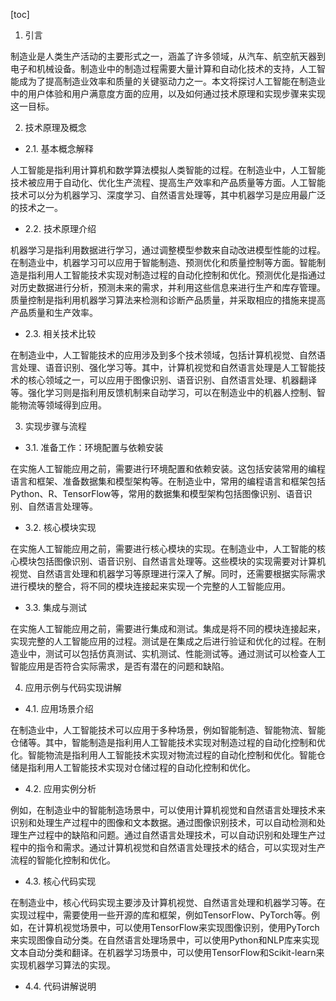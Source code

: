 
[toc]                    
                
                
1. 引言

制造业是人类生产活动的主要形式之一，涵盖了许多领域，从汽车、航空航天器到电子和机械设备。制造业中的制造过程需要大量计算和自动化技术的支持，人工智能成为了提高制造业效率和质量的关键驱动力之一。本文将探讨人工智能在制造业中的用户体验和用户满意度方面的应用，以及如何通过技术原理和实现步骤来实现这一目标。

2. 技术原理及概念

- 2.1. 基本概念解释

人工智能是指利用计算机和数学算法模拟人类智能的过程。在制造业中，人工智能技术被应用于自动化、优化生产流程、提高生产效率和产品质量等方面。人工智能技术可以分为机器学习、深度学习、自然语言处理等，其中机器学习是应用最广泛的技术之一。

- 2.2. 技术原理介绍

机器学习是指利用数据进行学习，通过调整模型参数来自动改进模型性能的过程。在制造业中，机器学习可以应用于智能制造、预测优化和质量控制等方面。智能制造是指利用人工智能技术实现对制造过程的自动化控制和优化。预测优化是指通过对历史数据进行分析，预测未来的需求，并利用这些信息来进行生产和库存管理。质量控制是指利用机器学习算法来检测和诊断产品质量，并采取相应的措施来提高产品质量和生产效率。

- 2.3. 相关技术比较

在制造业中，人工智能技术的应用涉及到多个技术领域，包括计算机视觉、自然语言处理、语音识别、强化学习等。其中，计算机视觉和自然语言处理是人工智能技术的核心领域之一，可以应用于图像识别、语音识别、自然语言处理、机器翻译等。强化学习则是指利用反馈机制来自动学习，可以在制造业中的机器人控制、智能物流等领域得到应用。

3. 实现步骤与流程

- 3.1. 准备工作：环境配置与依赖安装

在实施人工智能应用之前，需要进行环境配置和依赖安装。这包括安装常用的编程语言和框架、准备数据集和模型架构等。在制造业中，常用的编程语言和框架包括Python、R、TensorFlow等，常用的数据集和模型架构包括图像识别、语音识别、自然语言处理等。

- 3.2. 核心模块实现

在实施人工智能应用之前，需要进行核心模块的实现。在制造业中，人工智能的核心模块包括图像识别、语音识别、自然语言处理等。这些模块的实现需要对计算机视觉、自然语言处理和机器学习等原理进行深入了解。同时，还需要根据实际需求进行模块的整合，将不同的模块连接起来实现一个完整的人工智能应用。

- 3.3. 集成与测试

在实施人工智能应用之前，需要进行集成和测试。集成是将不同的模块连接起来，实现完整的人工智能应用的过程。测试是在集成之后进行验证和优化的过程。在制造业中，测试可以包括仿真测试、实机测试、性能测试等。通过测试可以检查人工智能应用是否符合实际需求，是否有潜在的问题和缺陷。

4. 应用示例与代码实现讲解

- 4.1. 应用场景介绍

在制造业中，人工智能技术可以应用于多种场景，例如智能制造、智能物流、智能仓储等。其中，智能制造是指利用人工智能技术实现对制造过程的自动化控制和优化。智能物流是指利用人工智能技术实现对物流过程的自动化控制和优化。智能仓储是指利用人工智能技术实现对仓储过程的自动化控制和优化。

- 4.2. 应用实例分析

例如，在制造业中的智能制造场景中，可以使用计算机视觉和自然语言处理技术来识别和处理生产过程中的图像和文本数据。通过图像识别技术，可以自动检测和处理生产过程中的缺陷和问题。通过自然语言处理技术，可以自动识别和处理生产过程中的指令和需求。通过计算机视觉和自然语言处理技术的结合，可以实现对生产流程的智能化控制和优化。

- 4.3. 核心代码实现

在制造业中，核心代码实现主要涉及计算机视觉、自然语言处理和机器学习等。在实现过程中，需要使用一些开源的库和框架，例如TensorFlow、PyTorch等。例如，在计算机视觉场景中，可以使用TensorFlow来实现图像识别，使用PyTorch来实现图像自动分类。在自然语言处理场景中，可以使用Python和NLP库来实现文本自动分类和翻译。在机器学习场景中，可以使用TensorFlow和Scikit-learn来实现机器学习算法的实现。

- 4.4. 代码讲解说明

